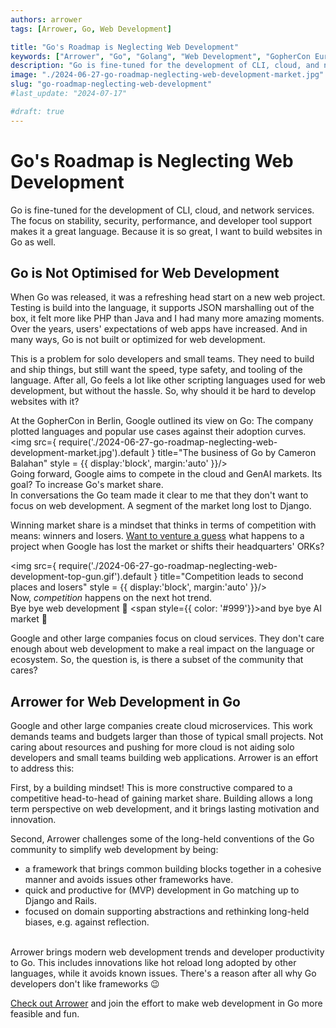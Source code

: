 ```yaml
---
authors: arrower
tags: [Arrower, Go, Web Development]

title: "Go's Roadmap is Neglecting Web Development"
keywords: ["Arrower", "Go", "Golang", "Web Development", "GopherCon Europe", "Roadmap", "Framework"]
description: "Go is fine-tuned for the development of CLI, cloud, and network services. The focus on stability, security, performance, and developer tool support makes it a great language. Because it is so great, I want to build websites in Go as well."
image: "./2024-06-27-go-roadmap-neglecting-web-development-market.jpg"
slug: "go-roadmap-neglecting-web-development"
#last_update: "2024-07-17"

#draft: true
---
```



# Go's Roadmap is Neglecting Web Development

Go is fine-tuned for the development of CLI, cloud, and network services.
The focus on stability, security, performance, and developer tool support makes it a great language.
Because it is so great, I want to build websites in Go as well.


<!-- truncate -->


## Go is Not Optimised for Web Development
When Go was released, it was a refreshing head start on a new web project. 
Testing is build into the language, it supports JSON marshalling out of the box, 
it felt more like PHP than Java and I had many more amazing moments. 
Over the years, users' expectations of web apps have increased. 
And in many ways, Go is not built or optimized for web development.

This is a problem for solo developers and small teams. 
They need to build and ship things, but still want the speed, type safety, and tooling of the language. 
After all, Go feels a lot like other scripting languages used for web development, but without the hassle. 
So, why should it be hard to develop websites with it?

At the GopherCon in Berlin, Google outlined its view on Go:
The company plotted languages and popular use cases against their adoption curves. 
<img src={ require('./2024-06-27-go-roadmap-neglecting-web-development-market.jpg').default } title="The business of Go by Cameron Balahan"
style = {{ display:'block', margin:'auto' }}/>
\
Going forward, Google aims to compete in the cloud and GenAI markets.
Its goal? To increase Go's market share.\
In conversations the Go team made it clear to me that they don't want to focus on web development.
A segment of the market long lost to Django.

Winning market share is a mindset that thinks in terms of competition with means: winners and losers.
<a href="https://killedbygoogle.com/" title="Google Graveyard">Want to venture a guess</a>
what happens to a project when Google has lost the market or shifts their headquarters' ORKs?

<img src={ require('./2024-06-27-go-roadmap-neglecting-web-development-top-gun.gif').default } title="Competition leads to second places and losers" 
style = {{ display:'block', margin:'auto' }}/>
\
Now, _competition_ happens on the next hot trend.\
Bye bye web development 👋 <span style={{ color: '#999'}}>and bye bye AI market 👋</span>

Google and other large companies focus on cloud services.
They don't care enough about web development to make a real impact on the language or ecosystem.
So, the question is, is there a subset of the community that cares?

## Arrower for Web Development in Go
Google and other large companies create cloud microservices.
This work demands teams and budgets larger than those of typical small projects.
Not caring about resources and pushing for more cloud is not aiding 
solo developers and small teams building web applications. 
Arrower is an effort to address this:

First, by a building mindset!
This is more constructive compared to a competitive head-to-head of gaining market share. 
Building allows a long term perspective on web development,
and it brings lasting motivation and innovation.

Second, Arrower challenges some of the long-held conventions of the Go community to simplify web development by being:
* a framework that brings common building blocks together in a cohesive manner and avoids issues other frameworks have.
* quick and productive for (MVP) development in Go matching up to Django and Rails.
* focused on domain supporting abstractions and rethinking long-held biases, e.g. against reflection.

\
Arrower brings modern web development trends and developer productivity to Go. 
This includes innovations like hot reload long adopted by other languages, 
while it avoids known issues. 
There's a reason after all why Go developers don't like frameworks 😉

<a href="https://github.com/go-arrower/arrower" title="Arrower on GitHub">Check out Arrower</a>
and join the effort to make web development in Go more feasible and fun.
